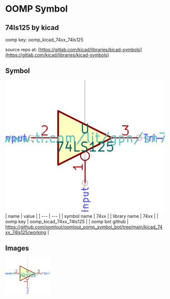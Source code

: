 # OOMP Symbol  
## 74ls125  by kicad  
  
oomp key: oomp_kicad_74xx_74ls125  
  
source repo at: [https://gitlab.com/kicad/libraries/kicad-symbols](https://gitlab.com/kicad/libraries/kicad-symbols)  
## Symbol  
  
[![working.png](working_600.png)](working.png)  
| name | value | 
| --- | --- | 
| symbol name | 74xx | 
| library name | 74xx | 
| oomp key | oomp_kicad_74xx_74ls125 | 
| oomp bot github | https://github.com/oomlout/oomlout_oomp_symbol_bot/tree/main/kicad_74xx_74ls125/working | 
## Images  
  
[![working.png](working_140.png)](working.png)  
